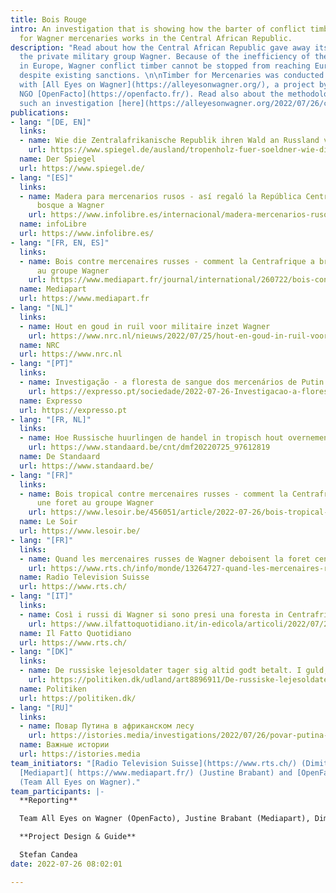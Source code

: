 ```yaml
---
title: Bois Rouge
intro: An investigation that is showing how the barter of conflict timber in exchange
  for Wagner mercenaries works in the Central African Republic.
description: "Read about how the Central African Republic gave away its forest to
  the private military group Wagner. Because of the inefficiency of the timber controls
  in Europe, Wagner conflict timber cannot be stopped from reaching European clients,
  despite existing sanctions. \n\nTimber for Mercenaries was conducted in collaboration
  with [All Eyes on Wagner](https://alleyesonwagner.org/), a project by the French
  NGO [OpenFacto](https://openfacto.fr/). Read also about the methodology of doing
  such an investigation [here](https://alleyesonwagner.org/2022/07/26/come-follow-the-redwood-trees-tracking-wagners-forestry-business-in-car/). "
publications:
- lang: "[DE, EN]"
  links:
  - name: Wie die Zentralafrikanische Republik ihren Wald an Russland verscherbelte
    url: https://www.spiegel.de/ausland/tropenholz-fuer-soeldner-wie-die-zentralafrikanische-republik-ihren-wald-an-russland-verscherbelte-a-ebb24a05-d9fd-43bf-8740-c5c84825dc84
  name: Der Spiegel
  url: https://www.spiegel.de/
- lang: "[ES]"
  links:
  - name: Madera para mercenarios rusos - así regaló la República Centroafricana un
      bosque a Wagner
    url: https://www.infolibre.es/internacional/madera-mercenarios-rusos-regalo-republica-centroafricana-bosque-wagner_1_1289149.html
  name: infoLibre
  url: https://www.infolibre.es/
- lang: "[FR, EN, ES]"
  links:
  - name: Bois contre mercenaires russes - comment la Centrafrique a brade une foret
      au groupe Wagner
    url: https://www.mediapart.fr/journal/international/260722/bois-contre-mercenaires-russes-comment-la-centrafrique-brade-une-foret-au-groupe-wagner
  name: Mediapart
  url: https://www.mediapart.fr
- lang: "[NL]"
  links:
  - name: Hout en goud in ruil voor militaire inzet Wagner
    url: https://www.nrc.nl/nieuws/2022/07/25/hout-en-goud-in-ruil-voor-militaire-inzet-wagner-a4137382
  name: NRC
  url: https://www.nrc.nl
- lang: "[PT]"
  links:
  - name: Investigação - a floresta de sangue dos mercenários de Putin
    url: https://expresso.pt/sociedade/2022-07-26-Investigacao-a-floresta-de-sangue-dos-mercenarios-de-Putin-ad75beec
  name: Expresso
  url: https://expresso.pt
- lang: "[FR, NL]"
  links:
  - name: Hoe Russische huurlingen de handel in tropisch hout overnemen
    url: https://www.standaard.be/cnt/dmf20220725_97612819
  name: De Standaard
  url: https://www.standaard.be/
- lang: "[FR]"
  links:
  - name: Bois tropical contre mercenaires russes - comment la Centrafrique a brade
      une foret au groupe Wagner
    url: https://www.lesoir.be/456051/article/2022-07-26/bois-tropical-contre-mercenaires-russes-comment-la-centrafrique-brade-une-foret
  name: Le Soir
  url: https://www.lesoir.be/
- lang: "[FR]"
  links:
  - name: Quand les mercenaires russes de Wagner deboisent la foret centrafricaine
    url: https://www.rts.ch/info/monde/13264727-quand-les-mercenaires-russes-de-wagner-deboisent-la-foret-centrafricaine.html
  name: Radio Television Suisse
  url: https://www.rts.ch/
- lang: "[IT]"
  links:
  - name: Così i russi di Wagner si sono presi una foresta in Centrafrica
    url: https://www.ilfattoquotidiano.it/in-edicola/articoli/2022/07/26/cosi-i-russi-di-wagner-si-sono-presi-una-foresta-in-centrafrica/6742435/
  name: Il Fatto Quotidiano
  url: https://www.rts.ch/
- lang: "[DK]"
  links:
  - name: De russiske lejesoldater tager sig altid godt betalt. I guld, diamanter og olie. Nu har de fået appetit på andre rigdomme
    url: https://politiken.dk/udland/art8896911/De-russiske-lejesoldater-tager-sig-altid-godt-betalt.-I-guld-diamanter-og-olie.-Nu-har-de-f%C3%A5et-appetit-p%C3%A5-andre-rigdomme
  name: Politiken
  url: https://politiken.dk/  
- lang: "[RU]"
  links:
  - name: Повар Путина в африканском лесу
    url: https://istories.media/investigations/2022/07/26/povar-putina-v-afrikanskom-lesu
  name: Важные истории
  url: https://istories.media
team_initiators: "[Radio Television Suisse](https://www.rts.ch/) (Dimitri Zufferey),
  [Mediapart]( https://www.mediapart.fr/) (Justine Brabant) and [OpenFacto](https://openfacto.fr/)
  (Team All Eyes on Wagner)."
team_participants: |-
  **Reporting**

  Team All Eyes on Wagner (OpenFacto), Justine Brabant (Mediapart), Dimitri Zufferey (Radio Television Suisse), Micael Pereira (Expresso), Stefan Candea (EIC), Stefano Vergine (Il Fatto Quotidiano), Alain Jennotte (Le Soir), Nicola Naber, Oliver Imhof, Rafael Buschmann (DER SPIEGEL).

  **Project Design & Guide**

  Stefan Candea
date: 2022-07-26 08:02:01

---
```

